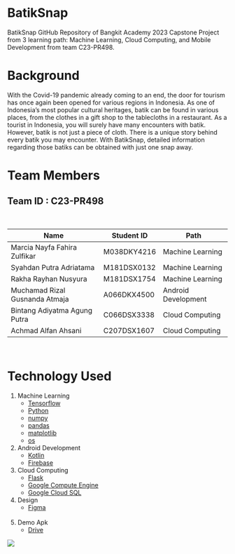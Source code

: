 # BatikSnap

BatikSnap GitHub Repository of Bangkit Academy 2023 Capstone Project from 3 learning path: Machine Learning, Cloud Computing, and Mobile Development from team C23-PR498.

# Background

With the Covid-19 pandemic already coming to an end, the door for tourism has once again been opened for various regions in Indonesia. As one of Indonesia’s most popular cultural heritages, batik can be found in various places, from the clothes in a gift shop to the tablecloths in a restaurant. As a tourist in Indonesia, you will surely have many encounters with batik. However, batik is not just a piece of cloth. There is a unique story behind every batik you may encounter. With BatikSnap, detailed information regarding those batiks can be obtained with just one snap away.
<br>

# Team Members

## Team ID : C23-PR498

<br>

| Name                  | Student ID | Path                |
| --------------------- | ---------- | ------------------- |
| Marcia Nayfa Fahira Zulfikar        | M038DKY4216   | Machine Learning    |
| Syahdan Putra Adriatama | M181DSX0132   | Machine Learning    |
| Rakha Rayhan Nusyura    | M181DSX1754   | Machine Learning |
| Muchamad Rizal Gusnanda Atmaja | A066DKX4500   | Android Development |
| Bintang Adiyatma Agung Putra   | C066DSX3338   | Cloud Computing     |
| Achmad Alfan Ahsani           | C207DSX1607   | Cloud Computing     |
<br>

# Technology Used

1. Machine Learning
   - [Tensorflow](https://www.tensorflow.org/)
   - [Python](https://www.python.org/)
   - [numpy](https://numpy.org)
   - [pandas](https://www.python.org/)
   - [matplotlib](https://www.matplotlib.org/)
   - [os](https://docs.python.org/3/library/os.html)
2. Android Development
   - [Kotlin](https://kotlinlang.org/)
   - [Firebase](https://firebase.google.com/)
3. Cloud Computing
   - [Flask](https://flask.palletsprojects.com/)
   - [Google Compute Engine](https://cloud.google.com/compute)
   - [Google Cloud SQL](https://cloud.google.com/sql)
4. Design
    - [Figma](https://www.figma.com/file/01bkFrwzLmvG1w9qiMcBoP/Capstone?type=design&node-id=0%3A1&t=SdKZxSWDupgugJOz-1)
     <br>
5. Demo Apk
    - [Drive](https://drive.google.com/drive/u/3/folders/1dz81s396qexWRUUTXLLtAKNSdjURtS59)
<img src="https://www.dicoding.com/blog/wp-content/uploads/2020/12/Cover.png" />
